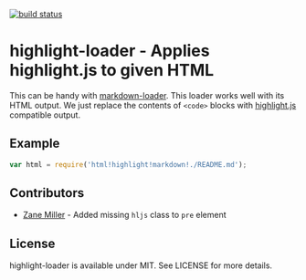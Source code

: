 [![build status](https://secure.travis-ci.org/bebraw/highlight-loader.png)](http://travis-ci.org/bebraw/highlight-loader)
# highlight-loader - Applies highlight.js to given HTML

This can be handy with [markdown-loader](https://github.com/peerigon/markdown-loader). This loader works well with its HTML output. We just replace the contents of `<code>` blocks with [highlight.js](https://www.npmjs.com/package/highlight.js) compatible output.

## Example

```javascript
var html = require('html!highlight!markdown!./README.md');
```

## Contributors

* [Zane Miller](https://github.com/ZaneMiller) - Added missing `hljs` class to `pre` element

## License

highlight-loader is available under MIT. See LICENSE for more details.

